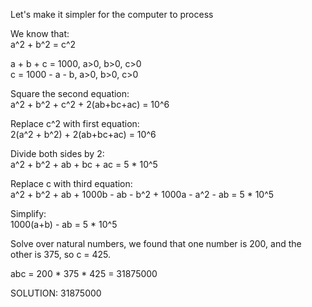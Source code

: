 Let's make it simpler for the computer to process

We know that:  
a^2 + b^2 = c^2  

a + b + c = 1000, a>0, b>0, c>0  
c = 1000 - a - b, a>0, b>0, c>0

Square the second equation:  
a^2 + b^2 + c^2 + 2(ab+bc+ac) = 10^6

Replace c^2 with first equation:  
2(a^2 + b^2) + 2(ab+bc+ac) = 10^6

Divide both sides by 2:  
a^2 + b^2 + ab + bc + ac = 5 * 10^5

Replace c with third equation:  
a^2 + b^2 + ab + 1000b - ab - b^2 + 1000a - a^2 - ab = 5 * 10^5  

Simplify:  
1000(a+b) - ab = 5 * 10^5

Solve over natural numbers, we found that one number is 200, and the other is
375, so c = 425.

abc = 200 * 375 * 425 = 31875000

SOLUTION: 31875000

